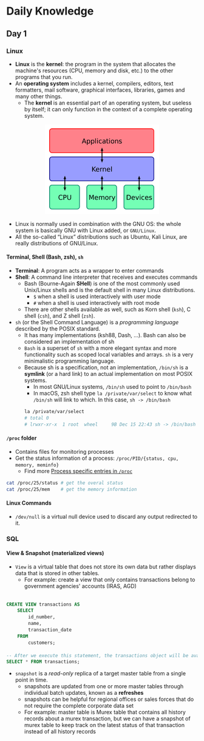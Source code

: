 # Daily Knowledge

## Day 1

### Linux

- **Linux** is the **kernel**: the program in the system that allocates the machine's resources (CPU, memory and disk, etc.) to the other programs that you run.
- An **operating system** includes a kernel, compilers, editors, text formatters, mail software, graphical interfaces, libraries, games and many other things.
  - The **kernel** is an essential part of an operating system, but useless by itself; it can only function in the context of a complete operating system.

<p align="center"><img src="./assets/img/kernel_layout.png" width=300/></p>

- Linux is normally used in combination with the GNU OS: the whole system is basically GNU with Linux added, or `GNU/Linux`.
- All the so-called “Linux” distributions such as Ubuntu, Kali Linux, are really distributions of GNU/Linux.

#### Terminal, Shell (Bash, zsh), `sh`

- **Terminal**: A program acts as a wrapper to enter commands
- **Shell**: A command line interpreter that receives and executes commands
  - Bash (Bourne-Again **SHell**) is one of the most commonly used Unix/Linux shells and is the default shell in many Linux distributions.
    - `$` when a shell is used interactively with user mode
    - `#` when a shell is used interactively with root mode
  - There are other shells available as well, such as Korn shell (`ksh`), C shell (`csh`), and Z shell (`zsh`).
- `sh` (or the Shell Command Language) is a _programming language_ described by the POSIX standard.
  - It has many implementations (ksh88, Dash, ...). Bash can also be considered an implementation of sh
  - `Bash` is a superset of `sh` with a more elegant syntax and more functionality such as scoped local variables and arrays. `sh` is a very minimalistic programming language.
  - Because sh is a specification, not an implementation, `/bin/sh` is a **symlink** (or a hard link) to an actual implementation on most POSIX systems.
    - In most GNU/Linux systems, `/bin/sh` used to point to `/bin/bash`
    - In macOS, zsh shell type `la /private/var/select` to know what `/bin/sh` will link to which. In this case, `sh -> /bin/bash`
    ```bash
    la /private/var/select
    # total 0
    # lrwxr-xr-x  1 root  wheel     9B Dec 15 22:43 sh -> /bin/bash
    ```

#### `/proc` folder

- Contains files for monitoring processes
- Get the status information of a process: `/proc/PID/{status, cpu, memory, meminfo}`
  - Find more [Process specific entries in `/proc`](https://www.kernel.org/doc/html/latest/filesystems/proc.html)

```bash
cat /proc/25/status # get the overal status
cat /proc/25/mem    # get the memory information
```

#### Linux Commands

- `/dev/null` is a virtual null device used to discard any output redirected to it.

### SQL

#### View & Snapshot (materialized views)

- `View` is a virtual table that does not store its own data but rather displays data that is stored in other tables.
  - For example: create a view that only contains transactions belong to government agencies' accounts (IRAS, AGD)

```sql

CREATE VIEW transactions AS
    SELECT
        id_number,
        name,
        transaction_date
    FROM
        customers;

-- After we execute this statement, the transactions object will be available in Views.
SELECT * FROM transactions;
```

- `snapshot` is a _read-only_ replica of a target master table from a single point in time.
  - snapshots are updated from one or more master tables through individual batch updates, known as a **refreshes**
  - snapshots can be helpful for regional offices or sales forces that do not require the complete corporate data set
  - For example: master table is Murex table that contains all history records about a murex transaction, but we can have a snapshot of murex table to keep track on the latest status of that transaction instead of all history records
